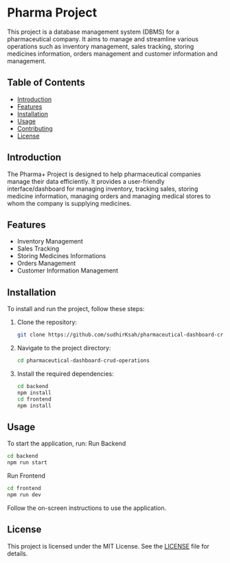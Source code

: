 # Pharma Project

This project is a database management system (DBMS) for a pharmaceutical company. It aims to manage and streamline various operations such as inventory management, sales tracking, storing medicines information, orders management and customer information and management.

## Table of Contents
- [Introduction](#introduction)
- [Features](#features)
- [Installation](#installation)
- [Usage](#usage)
- [Contributing](#contributing)
- [License](#license)

## Introduction
The Pharma+ Project is designed to help pharmaceutical companies manage their data efficiently. It provides a user-friendly interface/dashboard for managing inventory, tracking sales, storing medicine information, managing orders and managing medical stores to whom the company is supplying medicines.

## Features
- Inventory Management
- Sales Tracking
- Storing Medicines Informations
- Orders Management
- Customer Information Management

## Installation
To install and run the project, follow these steps:

1. Clone the repository:
    ```bash
    git clone https://github.com/sudhirKsah/pharmaceutical-dashboard-crud-operations.git
    ```
2. Navigate to the project directory:
    ```bash
    cd pharmaceutical-dashboard-crud-operations
    ```
3. Install the required dependencies:
    ```bash
    cd backend
    npm install
    cd frontend
    npm install
    ```

## Usage
To start the application, run:
Run Backend
```bash
cd backend
npm run start
```
Run Frontend
```bash
cd frontend
npm run dev
```
Follow the on-screen instructions to use the application.


## License
This project is licensed under the MIT License. See the [LICENSE](LICENSE) file for details.